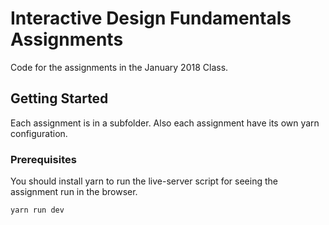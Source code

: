 # Interactive Design Fundamentals Assignments

Code for the assignments in the January 2018 Class.

## Getting Started

Each assignment is in a subfolder. Also each assignment have its own yarn configuration.

### Prerequisites

You should install yarn to run the live-server script for seeing the assignment run in the browser.

```
yarn run dev
```

